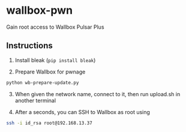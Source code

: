 # wallbox-pwn
Gain root access to Wallbox Pulsar Plus

## Instructions
1. Install bleak (`pip install bleak`)

2. Prepare Wallbox for pwnage
```bash
python wb-prepare-update.py
```

3. When given the network name, connect to it, then run upload.sh in another terminal

4. After a seconds, you can SSH to Wallbox as root using
```bash
ssh -i id_rsa root@192.168.13.37
```
